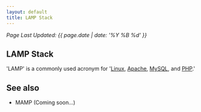 ```yaml
---
layout: default
title: LAMP Stack
---
```

_Page Last Updated: {{ page.date | date: '%Y %B %d' }}_
<br>

## LAMP Stack

'LAMP' is a commonly used acronym for '[Linux](../Linux), [Apache](../Apache), [MySQL](../MySQL), and [PHP](../PHP).'

See also
--------

-   MAMP (Coming soon...)